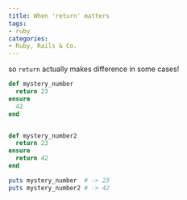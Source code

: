 ```yaml
---
title: When 'return' matters
tags:
- ruby
categories:
- Ruby, Rails & Co.
---
```


so `return` actually makes difference in some cases!

```ruby
def mystery_number
  return 23
ensure
  42
end


def mystery_number2
  return 23
ensure
  return 42
end

puts mystery_number  # -> 23
puts mystery_number2 # -> 42
```
